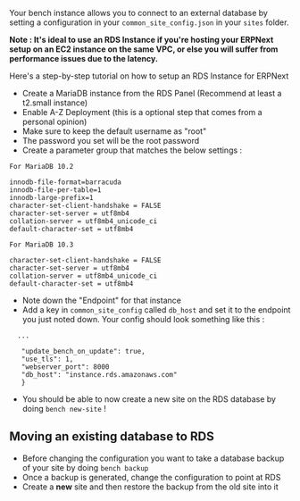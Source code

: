 Your bench instance allows you to connect to an external database by setting a configuration in your `common_site_config.json` in your `sites` folder. 

**Note : It's ideal to use an RDS Instance if you're hosting your ERPNext setup on an EC2 instance on the same VPC, or else you will suffer from performance issues due to the latency.**

Here's a step-by-step tutorial on how to setup an RDS Instance for ERPNext 

* Create a MariaDB instance from the RDS Panel (Recommend at least a t2.small instance)
* Enable A-Z Deployment (this is a optional step that comes from a personal opinion)
* Make sure to keep the default username as "root"
* The password you set will be the root password
* Create a parameter group that matches the below settings : 

```
For MariaDB 10.2

innodb-file-format=barracuda
innodb-file-per-table=1
innodb-large-prefix=1
character-set-client-handshake = FALSE
character-set-server = utf8mb4
collation-server = utf8mb4_unicode_ci
default-character-set = utf8mb4

For MariaDB 10.3

character-set-client-handshake = FALSE
character-set-server = utf8mb4
collation-server = utf8mb4_unicode_ci
default-character-set = utf8mb4
```

* Note down the "Endpoint" for that instance
* Add a key in `common_site_config` called `db_host` and set it to the endpoint you just noted down. Your config should look something like this : 
```
  ...
  
   "update_bench_on_update": true,
   "use_tls": 1,
   "webserver_port": 8000
   "db_host": "instance.rds.amazonaws.com"
   }
  ```
* You should be able to now create a new site on the RDS database by doing `bench new-site` ! 

## Moving an existing database to RDS 

* Before changing the configuration you want to take a database backup of your site by doing `bench backup` 
* Once a backup is generated, change the configuration to point at RDS
* Create a **new** site and then restore the backup from the old site into it